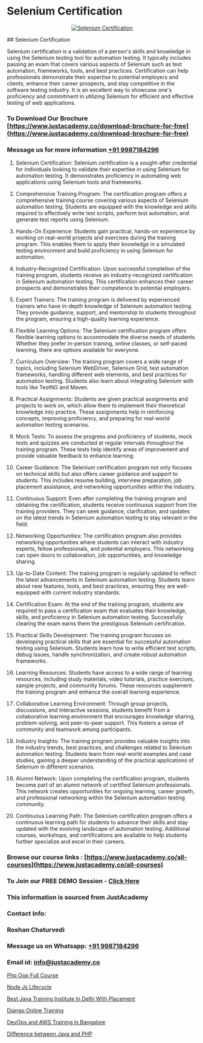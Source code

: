 # Selenium Certification

<p align="center">
  <a href="https://justacademy.co/course-detail/selenium-training">
    <img src="https://justacademy.co/storage2/course_image/1676637863_course_image.webp" alt="Selenium Certification">
  </a>
</p>
## Selenium Certification

Selenium certification is a validation of a person's skills and knowledge in using the Selenium testing tool for automation testing. It typically includes passing an exam that covers various aspects of Selenium such as test automation, frameworks, tools, and best practices. Certification can help professionals demonstrate their expertise to potential employers and clients, enhance their career prospects, and stay competitive in the software testing industry. It is an excellent way to showcase one's proficiency and commitment in utilizing Selenium for efficient and effective testing of web applications.
### To Download Our Brochure [https://www.justacademy.co/download-brochure-for-free](https://www.justacademy.co/download-brochure-for-free)
### Message us for more information [+91 9987184296](https://api.whatsapp.com/send?phone=919987184296)
1) Selenium Certification:
Selenium certification is a sought-after credential for individuals looking to validate their expertise in using Selenium for automation testing. It demonstrates proficiency in automating web applications using Selenium tools and frameworks.

2) Comprehensive Training Program:
The certification program offers a comprehensive training course covering various aspects of Selenium automation testing. Students are equipped with the knowledge and skills required to effectively write test scripts, perform test automation, and generate test reports using Selenium.

3) Hands-On Experience:
Students gain practical, hands-on experience by working on real-world projects and exercises during the training program. This enables them to apply their knowledge in a simulated testing environment and build proficiency in using Selenium for automation.

4) Industry-Recognized Certification:
Upon successful completion of the training program, students receive an industry-recognized certification in Selenium automation testing. This certification enhances their career prospects and demonstrates their competence to potential employers.

5) Expert Trainers:
The training program is delivered by experienced trainers who have in-depth knowledge of Selenium automation testing. They provide guidance, support, and mentorship to students throughout the program, ensuring a high-quality learning experience.

6) Flexible Learning Options:
The Selenium certification program offers flexible learning options to accommodate the diverse needs of students. Whether they prefer in-person training, online classes, or self-paced learning, there are options available for everyone.

7) Curriculum Overview:
The training program covers a wide range of topics, including Selenium WebDriver, Selenium Grid, test automation frameworks, handling different web elements, and best practices for automation testing. Students also learn about integrating Selenium with tools like TestNG and Maven.

8) Practical Assignments:
Students are given practical assignments and projects to work on, which allow them to implement their theoretical knowledge into practice. These assignments help in reinforcing concepts, improving proficiency, and preparing for real-world automation testing scenarios.

9) Mock Tests:
To assess the progress and proficiency of students, mock tests and quizzes are conducted at regular intervals throughout the training program. These tests help identify areas of improvement and provide valuable feedback to enhance learning.

10) Career Guidance:
The Selenium certification program not only focuses on technical skills but also offers career guidance and support to students. This includes resume building, interview preparation, job placement assistance, and networking opportunities within the industry.

11) Continuous Support:
Even after completing the training program and obtaining the certification, students receive continuous support from the training providers. They can seek guidance, clarification, and updates on the latest trends in Selenium automation testing to stay relevant in the field.

12) Networking Opportunities:
The certification program also provides networking opportunities where students can interact with industry experts, fellow professionals, and potential employers. This networking can open doors to collaboration, job opportunities, and knowledge sharing.

13) Up-to-Date Content:
The training program is regularly updated to reflect the latest advancements in Selenium automation testing. Students learn about new features, tools, and best practices, ensuring they are well-equipped with current industry standards.

14) Certification Exam:
At the end of the training program, students are required to pass a certification exam that evaluates their knowledge, skills, and proficiency in Selenium automation testing. Successfully clearing the exam earns them the prestigious Selenium certification.

15) Practical Skills Development:
The training program focuses on developing practical skills that are essential for successful automation testing using Selenium. Students learn how to write efficient test scripts, debug issues, handle synchronization, and create robust automation frameworks.

16) Learning Resources:
Students have access to a wide range of learning resources, including study materials, video tutorials, practice exercises, sample projects, and community forums. These resources supplement the training program and enhance the overall learning experience.

17) Collaborative Learning Environment:
Through group projects, discussions, and interactive sessions, students benefit from a collaborative learning environment that encourages knowledge sharing, problem-solving, and peer-to-peer support. This fosters a sense of community and teamwork among participants.

18) Industry Insights:
The training program provides valuable insights into the industry trends, best practices, and challenges related to Selenium automation testing. Students learn from real-world examples and case studies, gaining a deeper understanding of the practical applications of Selenium in different scenarios.

19) Alumni Network:
Upon completing the certification program, students become part of an alumni network of certified Selenium professionals. This network creates opportunities for ongoing learning, career growth, and professional networking within the Selenium automation testing community.

20) Continuous Learning Path:
The Selenium certification program offers a continuous learning path for students to advance their skills and stay updated with the evolving landscape of automation testing. Additional courses, workshops, and certifications are available to help students further specialize and excel in their careers.

### Browse our course links : [https://www.justacademy.co/all-courses](https://www.justacademy.co/all-courses) 
### To Join our FREE DEMO Session - [Click Here](https://www.justacademy.co/register-for-course-demo)


### This information is sourced from JustAcademy
### Contact Info:
### Roshan Chaturvedi
### Message us on Whatsapp: [+91 9987184296](https://api.whatsapp.com/send?phone=919987184296)
### Email id: [info@justacademy.co](mailto:info@justacademy.co)
                
[Php Oop Full Course](https://www.linkedin.com/pulse/php-oop-full-course-justacademy-cupertino-4sdqc?trackingId=OD17wZCC3Va3jSFIf50y8g%3D%3D&lipi=urn%3Ali%3Apage%3Ad_flagship3_company_admin%3BNP%2FlhOodSumKT6PSkBvdbw%3D%3D)

[Node Js Lifecycle](https://www.linkedin.com/pulse/node-js-lifecycle-justacademy-chandigarh-1bfjc?trackingId=qr6PTmLE7iXUvyJxkonNQw%3D%3D&lipi=urn%3Ali%3Apage%3Ad_flagship3_company_admin%3BKQmokhDTSBO4c3m1OKbvVA%3D%3D)

[Best Java Training Institute In Delhi With Placement](https://medium.com/@negishivu99/best-java-training-institute-in-delhi-with-placement-880704d77fa5)

[Django Online Training](https://medium.com/@AkashSingh2052/django-online-training-cbb17a0abbed)

[DevOps and AWS Training in Bangalore](https://justacademyin.github.io/justacademy/devops-and-aws-training-in-bangalore)

[Difference between Java and PHP](https://justacademyin.github.io/justacademy/difference-between-java-and-php)

